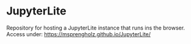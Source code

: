 # JupyterLite 

Repository for hosting a JupyterLite instance that runs ins the browser.
Access under: https://msprengholz.github.io/JupyterLite/
